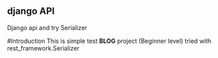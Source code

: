 ## django API
Django api  and try Serializer

#Introduction
This is simple test <b>BLOG</b> project (Beginner level) tried with  rest_framework.Serializer 
